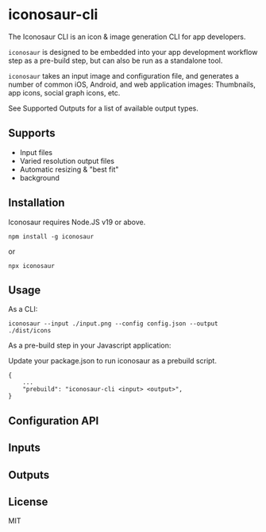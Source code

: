# iconosaur-cli

The Iconosaur CLI is an icon &amp; image generation CLI for app developers.

`iconosaur` is designed to be embedded into your
app development workflow step as a pre-build step, but can also be run as a standalone tool.

`iconosaur` takes an input image and configuration file, and generates a number of common iOS, Android, and web application images: Thumbnails, app icons, social graph icons, etc.

See Supported Outputs for a list of available output types.

## Supports

- Input files
- Varied resolution output files
- Automatic resizing & "best fit"
- background

## Installation

Iconosaur requires Node.JS v19 or above.

`npm install -g iconosaur`

or

`npx iconosaur`

## Usage

As a CLI:

```
iconosaur --input ./input.png --config config.json --output ./dist/icons
```

As a pre-build step in your Javascript application:

Update your package.json to run iconosaur as a prebuild script.

```
{
    ...
    "prebuild": "iconosaur-cli <input> <output>",
}

```

## Configuration API

## Inputs

## Outputs

## License

MIT
